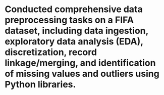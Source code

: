 # Conducted comprehensive data preprocessing tasks on a FIFA dataset, including data ingestion, exploratory data analysis (EDA), discretization, record linkage/merging, and identification of missing values and outliers using Python libraries.

